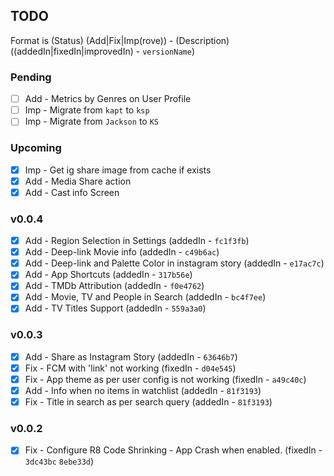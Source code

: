 ## TODO

Format is (Status) (Add|Fix|Imp(rove)) - (Description) ((addedIn|fixedIn|improvedIn) - `versionName`)

### Pending
- [ ] Add - Metrics by Genres on User Profile
- [ ] Imp - Migrate from `kapt` to `ksp`
- [ ] Imp - Migrate from `Jackson` to `KS`

### Upcoming

- [X] Imp - Get ig share image from cache if exists
- [X] Add - Media Share action
- [X] Add - Cast info Screen

### v0.0.4
- [X] Add - Region Selection in Settings (addedIn - `fc1f3fb`)
- [X] Add - Deep-link Movie info (addedIn - `c49b6ac`)
- [X] Add - Deep-link and Palette Color in instagram story (addedIn - `e17ac7c`)
- [X] Add - App Shortcuts (addedIn - `317b56e`)
- [X] Add - TMDb Attribution (addedIn - `f0e4762`)
- [X] Add - Movie, TV and People in Search (addedIn - `bc4f7ee`)
- [X] Add - TV Titles Support (addedIn - `559a3a0`)

### v0.0.3
- [X] Add - Share as Instagram Story (addedIn - `63646b7`)
- [X] Fix - FCM with 'link' not working (fixedIn - `d04e545`)
- [X] Fix - App theme as per user config is not working (fixedIn - `a49c40c`)
- [X] Add - Info when no items in watchlist (addedIn - `81f3193`)
- [X] Fix - Title in search as per search query (addedIn - `81f3193`)

### v0.0.2
- [X] Fix - Configure R8 Code Shrinking - App Crash when enabled. (fixedIn - `3dc43bc` `8ebe33d`)
